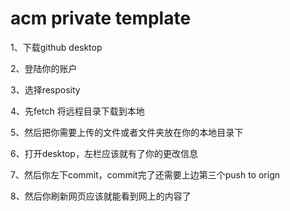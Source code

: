 # acm private template

1、下载github desktop

2、登陆你的账户

3、选择resposity

4、先fetch 将远程目录下载到本地

5、然后把你需要上传的文件或者文件夹放在你的本地目录下

6、打开desktop，左栏应该就有了你的更改信息

7、然后你左下commit，commit完了还需要上边第三个push to orign

8、然后你刷新网页应该就能看到网上的内容了

